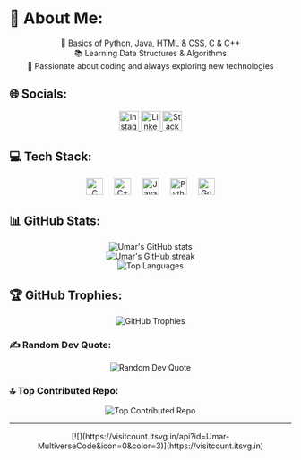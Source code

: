 # 💫 About Me:
<div align="center">
  🌟 Basics of Python, Java, HTML & CSS, C & C++<br>
  📚 Learning Data Structures & Algorithms<br>
  🚀 Passionate about coding and always exploring new technologies
</div>

## 🌐 Socials:
<div align="center">
  <a href="https://instagram.com/u_m_a_r_74">
    <img src="https://img.shields.io/badge/Instagram-%23E4405F.svg?logo=Instagram&logoColor=white" height="35" alt="Instagram logo" />
  </a>
  <a href="https://linkedin.com/in/Umar Mulla">
    <img src="https://img.shields.io/badge/LinkedIn-%230077B5.svg?logo=linkedin&logoColor=white" height="35" alt="LinkedIn logo" />
  </a>
  <a href="https://stackoverflow.com/users/umar-mulla">
    <img src="https://img.shields.io/badge/-Stackoverflow-FE7A16?logo=stack-overflow&logoColor=white" height="35" alt="Stack Overflow logo" />
  </a>
</div>

## 💻 Tech Stack:
<div align="center">
  <img src="https://img.shields.io/badge/c-%2300599C.svg?style=for-the-badge&logo=c&logoColor=white" height="30" alt="C logo" />
  <img width="12" />
  <img src="https://img.shields.io/badge/c++-%2300599C.svg?style=for-the-badge&logo=c%2B%2B&logoColor=white" height="30" alt="C++ logo" />
  <img width="12" />
  <img src="https://img.shields.io/badge/java-%23ED8B00.svg?style=for-the-badge&logo=openjdk&logoColor=white" height="30" alt="Java logo" />
  <img width="12" />
  <img src="https://img.shields.io/badge/python-3670A0?style=for-the-badge&logo=python&logoColor=ffdd54" height="30" alt="Python logo" />
  <img width="12" />
  <img src="https://img.shields.io/badge/GoogleCloud-%234285F4.svg?style=for-the-badge&logo=google-cloud&logoColor=white" height="30" alt="Google Cloud logo" />
</div>

## 📊 GitHub Stats:
<div align="center">
  <img src="https://github-readme-stats.vercel.app/api?username=Umar-MultiverseCode&theme=codeSTACKr&hide_border=false&include_all_commits=false&count_private=false" alt="Umar's GitHub stats" />
  <br/>
  <img src="https://github-readme-streak-stats.herokuapp.com/?user=Umar-MultiverseCode&theme=codeSTACKr&hide_border=false" alt="Umar's GitHub streak" />
  <br/>
  <img src="https://github-readme-stats.vercel.app/api/top-langs/?username=Umar-MultiverseCode&theme=codeSTACKr&hide_border=false&include_all_commits=false&count_private=false&layout=compact" alt="Top Languages" />
</div>

## 🏆 GitHub Trophies:
<div align="center">
  <img src="https://github-profile-trophy.vercel.app/?username=Umar-MultiverseCode&theme=tokyonight&no-frame=false&no-bg=true&margin-w=4" alt="GitHub Trophies" />
</div>

### ✍️ Random Dev Quote:
<div align="center">
  <img src="https://quotes-github-readme.vercel.app/api?type=horizontal&theme=radical" alt="Random Dev Quote" />
</div>

### 🔝 Top Contributed Repo:
<div align="center">
  <img src="https://github-contributor-stats.vercel.app/api?username=Umar-MultiverseCode&limit=5&theme=codeSTACKr&combine_all_yearly_contributions=true" alt="Top Contributed Repo" />
</div>

---
<div align="center">
  [![](https://visitcount.itsvg.in/api?id=Umar-MultiverseCode&icon=0&color=3)](https://visitcount.itsvg.in)
</div>

<!-- Proudly created with GPRM ( https://gprm.itsvg.in ) -->
